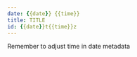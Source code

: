 ```yaml
---
date: {{date}} {{time}}
title: TITLE
id: {{date}}t{{time}}z
---
```


Remember to adjust time in date metadata
